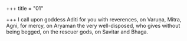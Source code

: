 +++
title = "01"

+++
I call upon goddess Aditi for you with reverences, on Varuṇa, Mitra,  Agni, for mercy,
on Aryaman the very well-disposed, who gives without being begged, on  the rescuer gods, on Savitar and Bhaga.